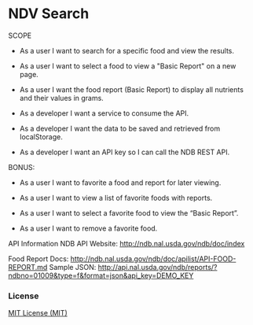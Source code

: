 NDV Search
==

SCOPE

* As a user I want to search for a specific food and view the results.

* As a user I want to select a food to view a "Basic Report" on a new page.

* As a user I want the food report (Basic Report) to display all nutrients and their values in grams.

* As a developer I want a service to consume the API.

* As a developer I want the data to be saved and retrieved from localStorage.

* As a developer I want an API key so I can call the NDB REST API.

BONUS:

* As a user I want to favorite a food and report for later viewing.

* As a user I want to view a list of favorite foods with reports.

* As a user I want to select a favorite food to view the “Basic Report”.

* As a user I want to remove a favorite food.

API Information NDB API Website: http://ndb.nal.usda.gov/ndb/doc/index

Food Report Docs: http://ndb.nal.usda.gov/ndb/doc/apilist/API-FOOD-REPORT.md
Sample JSON: http://api.nal.usda.gov/ndb/reports/?ndbno=01009&type=f&format=json&api_key=DEMO_KEY

### License ###

[MIT License (MIT)](LICENSE)
